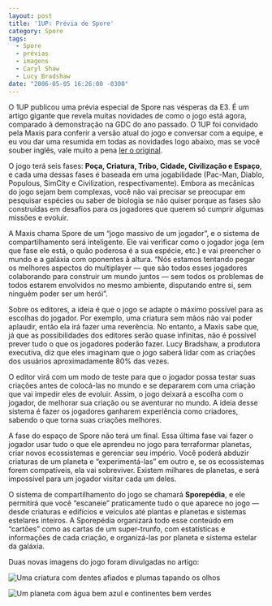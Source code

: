 ```yaml
---
layout: post
title: '1UP: Prévia de Spore'
category: Spore
tags:
  - Spore
  - prévias
  - imagens
  - Caryl Shaw
  - Lucy Bradshaw
date: "2006-05-05 16:26:00 -0300"
---
```


O 1UP publicou uma prévia especial de Spore nas vésperas da E3. É um artigo gigante que revela muitas novidades de como o jogo está agora, comparado à demonstração na GDC do ano passado. O 1UP foi convidado pela Maxis para conferir a versão atual do jogo e conversar com a equipe, e eu vou dar uma resumida em todas as novidades logo abaixo, mas se você souber inglês, vale muito a pena [ler o original](http://www.1up.com/do/previewPage?cId=3150390&did=1).

O jogo terá seis fases: **Poça, Criatura, Tribo, Cidade, Civilização e Espaço**, e cada uma dessas fases é baseada em uma jogabilidade (Pac-Man, Diablo, Populous, SimCity e Civilization, respectivamente). Embora as mecânicas do jogo sejam bem complexas, você não vai precisar se preocupar em pesquisar espécies ou saber de biologia se não quiser porque as fases são construídas em desafios para os jogadores que querem só cumprir algumas missões e evoluir.

A Maxis chama Spore de um “jogo massivo de um jogador”, e o sistema de compartilhamento será inteligente. Ele vai verificar como o jogador joga (em que fase ele está, o quão poderosa é a sua espécie, etc.) e vai preencher o mundo e a galáxia com oponentes à altura. “Nós estamos tentando pegar os melhores aspectos do multiplayer — que são todos esses jogadores colaborando para construir um mundo juntos — sem todos os problemas de todos estarem envolvidos no mesmo ambiente, disputando entre si, sem ninguém poder ser um herói”.

Sobre os editores, a ideia é que o jogo se adapte o máximo possível para as escolhas do jogador. Por exemplo, uma criatura sem mãos não vai poder aplaudir, então ela irá fazer uma reverência. No entanto, a Maxis sabe que, já que as possibilidades dos editores serão quase infinitas, não é possível prever tudo o que os jogadores poderão fazer. Lucy Bradshaw, a produtora executiva, diz que eles imaginam que o jogo saberá lidar com as criações dos usuários aproximadamente 80% das vezes.

O editor virá com um modo de teste para que o jogador possa testar suas criações antes de colocá-las no mundo e se depararem com uma criação que vai impedir eles de evoluir. Assim, o jogo deixará a escolha com o jogador, de melhorar sua criação ou se aventurar no mundo. A ideia desse sistema é fazer os jogadores ganharem experiência como criadores, sabendo o que torna suas criações melhores.

A fase do espaço de Spore não terá um final. Essa última fase vai fazer o jogador usar tudo o que ele aprendeu no jogo para terraformar planetas, criar novos ecossistemas e gerenciar seu império. Você poderá abduzir criaturas de um planeta e “experimentá-las” em outro e, se os ecossistemas forem compatíveis, ela vai sobreviver. Existem milhares de planetas, e será impossível para um jogador visitar cada um deles.

O sistema de compartilhamento do jogo se chamará **Sporepédia**, e ele permitirá que você “escaneie” praticamente tudo o que aparece no jogo — desde criaturas e edifícios e veículos até plantas e planetas e sistemas estelares inteiros. A Sporepédia organizará todo esse conteúdo em “cartões” como as cartas de um super-trunfo, com estatísticas e informações de cada criação, e organizá-las por planeta e sistema estelar da galáxia.

Duas novas imagens do jogo foram divulgadas no artigo:

![Uma criatura com dentes afiados e plumas tapando os olhos](https://i.imgur.com/OPwquN9.jpg)

![Um planeta com água bem azul e continentes bem verdes](https://i.imgur.com/4rH80oI.jpg)
